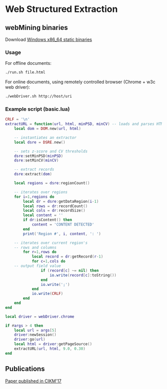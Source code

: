 # Web Structured Extraction

## webMining binaries

Download [Windows x86_64 static binaries](https://drive.google.com/file/d/1ponUQXFyFTiuQ05dqfWPlIW0JtAl06va/view?usp=sharing)

### Usage

For offline documents:
```bash
./run.sh file.html
```

For online documents, using remotely controlled browser (Chrome + w3c web driver):
```bash
./webDriver.sh http://host/uri
```

### Example script (basic.lua)

```lua
CRLF = '\n'
extractURL = function(url, html, minPSD, minCV) -- loads and parses HTML into a DOM tree 
	local dom = DOM.new(url, html)

	-- instantiates an extractor
	local dsre = DSRE.new() 

	-- sets z-score and CV thresholds
	dsre:setMinPSD(minPSD)
	dsre:setMinCV(minCV)

	-- extract records
	dsre:extract(dom)

	local regions = dsre:regionCount()

	-- iterates over regions
	for i=1,regions do
		local dr = dsre:getDataRegion(i-1)
		local rows = dr:recordCount()
		local cols = dr:recordSize()
		local content = ''
		if dr:isContent() then
			content = 'CONTENT DETECTED'
		end
		print('Region #', i, content, ': ')

	-- iterates over current region's
	-- rows and columns
		for r=1,rows do  
			local record = dr:getRecord(r-1)
			for c=1,cols do
	-- output field value
				if (record[c] ~= nil) then
					io.write(record[c]:toString())
				end
				io.write(';')
			end
			io.write(CRLF)
		end
	end
end

local driver = webDriver.chrome

if #args > 4 then
	local url = args[5]
	driver:newSession()
	driver:go(url)
	local html = driver:getPageSource()
	extractURL(url, html, 9.0, 0.30)
end
```

## Publications
[Paper published in CIKM'17]( https://www.researchgate.net/profile/Roberto_Velloso/publication/320882865_Extracting_Records_from_the_Web_Using_a_Signal_Processing_Approach/links/5a02ed2caca2720c3263ab7b/Extracting-Records-from-the-Web-Using-a-Signal-Processing-Approach.pdf)

